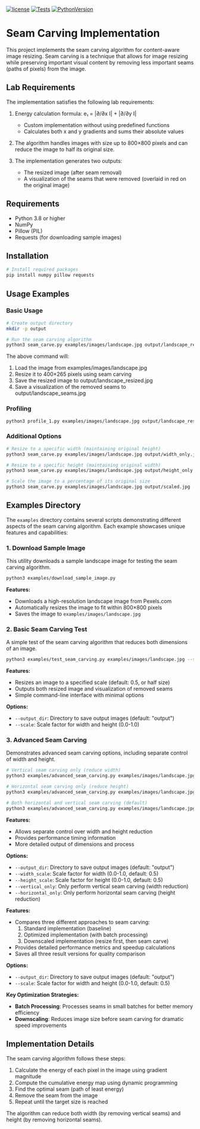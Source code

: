[![license](https://img.shields.io/badge/license-MIT-blue)](https://opensource.org/license/mit/)
[![Tests](https://github.com/omar-abdelgawad/python-project-template/actions/workflows/tests.yml/badge.svg)](https://github.com/omar-abdelgawad/python-project-template/actions)
[![PythonVersion](https://img.shields.io/badge/python-3.8%20%7C%203.9%20%7C%203.10-blue)](https://img.shields.io/badge/python-3.8%20%7C%203.9%20%7C%203.10-blue)

<!-- [![Code style: black](https://img.shields.io/badge/code%20style-black-000000.svg)](https://github.com/psf/black) -->

# Seam Carving Implementation

This project implements the seam carving algorithm for content-aware image resizing. Seam carving is a technique that allows for image resizing while preserving important visual content by removing less important seams (paths of pixels) from the image.

## Lab Requirements

The implementation satisfies the following lab requirements:

1. Energy calculation formula: e₁ = |∂/∂x I| + |∂/∂y I|

   - Custom implementation without using predefined functions
   - Calculates both x and y gradients and sums their absolute values

2. The algorithm handles images with size up to 800×800 pixels and can reduce the image to half its original size.

3. The implementation generates two outputs:
   - The resized image (after seam removal)
   - A visualization of the seams that were removed (overlaid in red on the original image)

## Requirements

- Python 3.8 or higher
- NumPy
- Pillow (PIL)
- Requests (for downloading sample images)

## Installation

```bash
# Install required packages
pip install numpy pillow requests
```

## Usage Examples

### Basic Usage

```bash
# Create output directory
mkdir -p output

# Run the seam carving algorithm
python3 seam_carve.py examples/images/landscape.jpg output/landscape_resized.jpg --width 400 --height 265 --vis_output output/landscape_seams.jpg
```

The above command will:

1. Load the image from examples/images/landscape.jpg
2. Resize it to 400×265 pixels using seam carving
3. Save the resized image to output/landscape_resized.jpg
4. Save a visualization of the removed seams to output/landscape_seams.jpg

### Profiling
```bash
python3 profile_1.py examples/images/landscape.jpg output/landscape_resized.jpg --width 600 --height 500 --vis_output output/landscape_seams.jpg
```

### Additional Options

```bash
# Resize to a specific width (maintaining original height)
python3 seam_carve.py examples/images/landscape.jpg output/width_only.jpg --width 400 --vis_output output/width_only_seams.jpg

# Resize to a specific height (maintaining original width)
python3 seam_carve.py examples/images/landscape.jpg output/height_only.jpg --height 265 --vis_output output/height_only_seams.jpg

# Scale the image to a percentage of its original size
python3 seam_carve.py examples/images/landscape.jpg output/scaled.jpg --scale 0.5 --vis_output output/scaled_seams.jpg
```

## Examples Directory

The `examples` directory contains several scripts demonstrating different aspects of the seam carving algorithm. Each example showcases unique features and capabilities:

### 1. Download Sample Image

This utility downloads a sample landscape image for testing the seam carving algorithm.

```bash
python3 examples/download_sample_image.py
```

**Features:**

- Downloads a high-resolution landscape image from Pexels.com
- Automatically resizes the image to fit within 800×800 pixels
- Saves the image to `examples/images/landscape.jpg`

### 2. Basic Seam Carving Test

A simple test of the seam carving algorithm that reduces both dimensions of an image.

```bash
python3 examples/test_seam_carving.py examples/images/landscape.jpg --scale 0.5
```

**Features:**

- Resizes an image to a specified scale (default: 0.5, or half size)
- Outputs both resized image and visualization of removed seams
- Simple command-line interface with minimal options

**Options:**

- `--output_dir`: Directory to save output images (default: "output")
- `--scale`: Scale factor for width and height (0.0-1.0)

### 3. Advanced Seam Carving

Demonstrates advanced seam carving options, including separate control of width and height.

```bash
# Vertical seam carving only (reduce width)
python3 examples/advanced_seam_carving.py examples/images/landscape.jpg --vertical_only

# Horizontal seam carving only (reduce height)
python3 examples/advanced_seam_carving.py examples/images/landscape.jpg --horizontal_only

# Both horizontal and vertical seam carving (default)
python3 examples/advanced_seam_carving.py examples/images/landscape.jpg
```

**Features:**

- Allows separate control over width and height reduction
- Provides performance timing information
- More detailed output of dimensions and process

**Options:**

- `--output_dir`: Directory to save output images (default: "output")
- `--width_scale`: Scale factor for width (0.0-1.0, default: 0.5)
- `--height_scale`: Scale factor for height (0.0-1.0, default: 0.5)
- `--vertical_only`: Only perform vertical seam carving (width reduction)
- `--horizontal_only`: Only perform horizontal seam carving (height reduction)


**Features:**

- Compares three different approaches to seam carving:
  1. Standard implementation (baseline)
  2. Optimized implementation (with batch processing)
  3. Downscaled implementation (resize first, then seam carve)
- Provides detailed performance metrics and speedup calculations
- Saves all three result versions for quality comparison

**Options:**

- `--output_dir`: Directory to save output images (default: "output")
- `--scale`: Scale factor for width and height (0.0-1.0, default: 0.5)

**Key Optimization Strategies:**

- **Batch Processing**: Processes seams in small batches for better memory efficiency
- **Downscaling**: Reduces image size before seam carving for dramatic speed improvements

## Implementation Details

The seam carving algorithm follows these steps:

1. Calculate the energy of each pixel in the image using gradient magnitude
2. Compute the cumulative energy map using dynamic programming
3. Find the optimal seam (path of least energy)
4. Remove the seam from the image
5. Repeat until the target size is reached

The algorithm can reduce both width (by removing vertical seams) and height (by removing horizontal seams).

